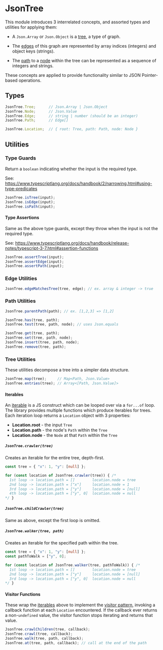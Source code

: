 # JsonTree

This module introduces 3 interrelated concepts, and assorted types and utilities
for applying them:

- A `Json.Array` or `Json.Object` is a
  [tree](https://en.wikipedia.org/wiki/Glossary_of_graph_theory#tree), a type of
  graph.

- The [edges](https://en.wikipedia.org/wiki/Glossary_of_graph_theory#edge) of
  this graph are represented by array indices (integers) and object keys
  (strings).

- The [path](https://en.wikipedia.org/wiki/Glossary_of_graph_theory#path) to a
  [node](https://en.wikipedia.org/wiki/Glossary_of_graph_theory#node) within the
  tree can be represented as a sequence of integers and strings.

These concepts are applied to provide functionality similar to JSON
Pointer-based operations.

## Types

<!-- deno-fmt-ignore -->
```ts
JsonTree.Tree;      // Json.Array | Json.Object
JsonTree.Node;      // Json.Value
JsonTree.Edge;      // string | number (should be an integer)
JsonTree.Path;      // Edge[]

JsonTree.Location;  // { root: Tree, path: Path, node: Node }
```

## Utilities

### Type Guards

Return a `boolean` indicating whether the input is the required type.

See:
https://www.typescriptlang.org/docs/handbook/2/narrowing.html#using-type-predicates

```ts
JsonTree.isTree(input);
JsonTree.isEdge(input);
JsonTree.isPath(input);
```

#### Type Assertions

Same as the above type guards, except they throw when the input is not the
required type.

See:
https://www.typescriptlang.org/docs/handbook/release-notes/typescript-3-7.html#assertion-functions

```ts
JsonTree.assertTree(input);
JsonTree.assertEdge(input);
JsonTree.assertPath(input);
```

### Edge Utilities

```ts
JsonTree.edgeMatchesTree(tree, edge); // ex. array & integer -> true
```

### Path Utilities

```ts
JsonTree.parentPath(path); // ex. [1,2,3] => [1,2]

JsonTree.has(tree, path);
JsonTree.test(tree, path, node); // uses Json.equals

JsonTree.get(tree, path);
JsonTree.set(tree, path, node);
JsonTree.insert(tree, path, node);
JsonTree.remove(tree, path);
```

### Tree Utilities

These utilities decompose a tree into a simpler data structure.

<!-- deno-fmt-ignore -->
```ts
JsonTree.map(tree);     // Map<Path, Json.Value>
JsonTree.entries(tree); // Array<[Path, Json.Value]>
```

#### Iterables

An
[iterable](https://developer.mozilla.org/en-US/docs/Web/JavaScript/Guide/Iterators_and_Generators#iterables)
is a JS construct which can be looped over via a `for...of` loop. The library
provides multiple functions which produce iterables for trees. Each iteration
loop returns a `Location` object with 3 properties:

- **Location.root** - the input `Tree`
- **Location.path** - the node's `Path` within the `Tree`
- **Location.node** - the `Node` at that `Path` within the `Tree`

##### `JsonTree.crawler(tree)`

Creates an iterable for the entire tree, depth-first.

<!-- deno-fmt-ignore -->
```ts
const tree = { "x": 1, "y": [null] };

for (const location of JsonTree.crawler(tree)) { /*
  1st loop -> location.path = []        location.node = tree
  2nd loop -> location.path = ["x"]     location.node = 1
  3rd loop -> location.path = ["y"]     location.node = [null]
  4th loop -> location.path = ["y", 0]  location.node = null
*/ }
```

##### `JsonTree.childCrawler(tree)`

Same as above, except the first loop is omitted.

##### `JsonTree.walker(tree, path)`

Creates an iterable for the specified path within the tree.

<!-- deno-fmt-ignore -->
```ts
const tree = { "x": 1, "y": [null] };
const pathToWalk = ["y", 0];

for (const location of JsonTree.walker(tree, pathToWalk)) { /*
  1st loop -> location.path = []        location.node = tree
  2nd loop -> location.path = ["y"]     location.node = [null]
  3rd loop -> location.path = ["y", 0]  location.node = null
*/ }
```

#### Visitor Functions

These wrap the [iterables](#iterables) above to implement the
[visitor pattern](https://en.wikipedia.org/wiki/Visitor_pattern), invoking a
callback function at each `Location` encountered. If the callback ever returns a
non-`undefined` value, the visitor function stops iterating and returns that
value.

```ts
JsonTree.crawlChildren(tree, callback);
JsonTree.crawl(tree, callback);
JsonTree.walk(tree, path, callback);
JsonTree.at(tree, path, callback); // call at the end of the path
```
